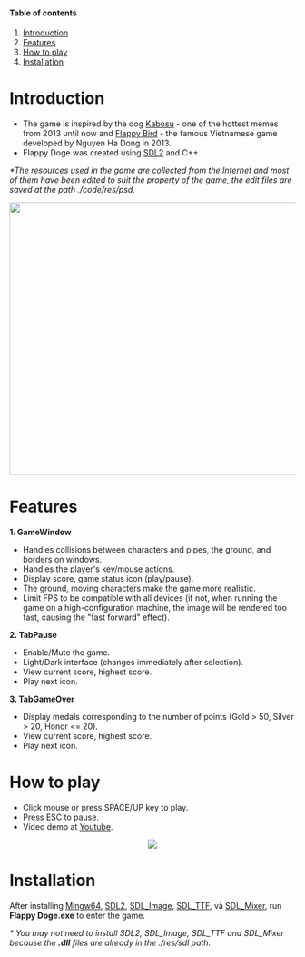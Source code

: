 #### Table of contents
1. [Introduction](#introduction)
2. [Features](#features)
3. [How to play](#play)
4. [Installation](#installation)

# Introduction <a name="introduction"></a>

* The game is inspired by the dog [Kabosu](https://wikipedia.org/wiki/Doge_(meme)) - one of the hottest memes from 2013 until now and [Flappy Bird](https://wikipedia.org/wiki/Flappy_Bird) - the famous Vietnamese game developed by Nguyen Ha Dong in 2013.
* Flappy Doge was created using [SDL2](https://www.libsdl.org/download-2.0.php) and C++.

_*The resources used in the game are collected from the Internet and most of them have been edited to suit the property of the game, the edit files are saved at the path ./code/res/psd._

<p align="center">
<img width="640" height="480" src="https://i.pinimg.com/originals/02/98/fa/0298fa4e7f8b0495169b2e964f06d7f2.jpg">
</p>

# Features <a name="features"></a>

**1. GameWindow**
* Handles collisions between characters and pipes, the ground, and borders on windows.
* Handles the player's key/mouse actions.
* Display score, game status icon (play/pause).
* The ground, moving characters make the game more realistic.
* Limit FPS to be compatible with all devices (if not, when running the game on a high-configuration machine, the image will be rendered too fast, causing the "fast forward" effect).

**2. TabPause**
* Enable/Mute the game.
* Light/Dark interface (changes immediately after selection).
* View current score, highest score.
* Play next icon.

**3. TabGameOver**
* Display medals corresponding to the number of points (Gold > 50, Silver > 20, Honor <= 20).
* View current score, highest score.
* Play next icon.

# How to play <a name="play"></a>
* Click mouse or press SPACE/UP key to play.
* Press ESC to pause.
* Video demo at [Youtube](https://youtu.be/LihM4SI81ug).

<p align="center">
<img src="https://i.imgur.com/dvni6mF.png">
</p>

# Installation <a name="installation"></a>

After installing [Mingw64](https://sourceforge.net/projects/mingw-w64/files/Toolchains%20targetting%20Win64/Personal%20Builds/mingw-builds/8.1.0/threads-win32/seh/x86_64-8.1.0-release-win32-seh-rt_v6-rev0.7z/download), [SDL2](https://www.libsdl.org/download-2.0.php), [SDL_Image](https://www.libsdl.org/projects/SDL_image), [SDL_TTF](https://www.libsdl.org/projects/SDL_ttf), và [SDL_Mixer](https://www.libsdl.org/projects/SDL_mixer), run **Flappy Doge.exe** to enter the game.

_* You may not need to install SDL2, SDL_Image, SDL_TTF and SDL_Mixer because the **.dll** files are already in the ./res/sdl path._
